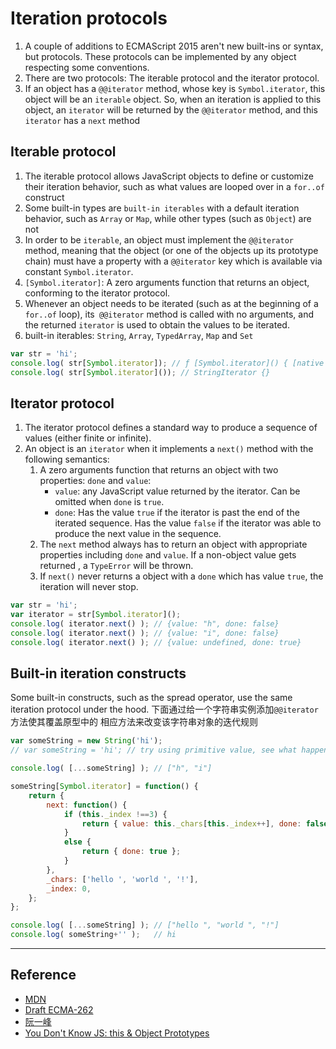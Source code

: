 # Iteration protocols

1. A couple of additions to ECMAScript 2015 aren't new built-ins or syntax, but
protocols. These protocols can be implemented by any object respecting some
conventions.  
2. There are two protocols: The iterable protocol and the iterator protocol.
3. If an object has a `@@iterator` method, whose key is `Symbol.iterator`, this
object will be an `iterable` object. So, when an iteration is applied to this
object, an `iterator` will be returned by the `@@iterator` method, and this
`iterator` has a `next` method


## Iterable protocol
1. The iterable protocol allows JavaScript objects to define or customize their
iteration behavior, such as what values are looped over in a `for..of` construct
2. Some built-in types are `built-in iterables` with a default iteration
behavior, such as `Array` or `Map`, while other types (such as `Object`) are not
3. In order to be `iterable`, an object must implement the `@@iterator` method,
meaning that the object (or one of the objects up its prototype chain) must have
a property with a `@@iterator` key which is available via constant
`Symbol.iterator`.
4. `[Symbol.iterator]`: A zero arguments function that returns an object,
 conforming to the iterator protocol.
5. Whenever an object needs to be iterated (such as at the beginning of a
    `for..of` loop), its` @@iterator` method is called with no arguments, and
    the returned `iterator` is used to obtain the values to be iterated.
6. built-in iterables: `String`, `Array`, `TypedArray`, `Map` and `Set`
```js
var str = 'hi';
console.log( str[Symbol.iterator]); // ƒ [Symbol.iterator]() { [native code] }
console.log( str[Symbol.iterator]()); // StringIterator {}
```


## Iterator protocol
1. The iterator protocol defines a standard way to produce a sequence of values
(either finite or infinite).
2. An object is an `iterator` when it implements a `next()` method with the
following semantics:
    1. A zero arguments function that returns an object with two properties:
    `done` and `value`:
        * `value`: any JavaScript value returned by the iterator. Can be omitted
        when `done` is `true`.
        * `done`: Has the value `true` if the iterator is past the end of the
        iterated sequence. Has the value `false` if the iterator was able to
        produce the next value in the sequence.
    2. The `next` method always has to return an object with appropriate
    properties including `done` and `value`. If a non-object value gets returned
    , a `TypeError` will be thrown.
    3. If `next()` never returns a object with a `done` which has value `true`,
        the iteration will never stop.

```js
var str = 'hi';
var iterator = str[Symbol.iterator]();
console.log( iterator.next() ); // {value: "h", done: false}
console.log( iterator.next() ); // {value: "i", done: false}
console.log( iterator.next() ); // {value: undefined, done: true}
```


## Built-in iteration constructs
Some built-in constructs, such as the spread operator, use the same iteration
protocol under the hood. 下面通过给一个字符串实例添加`@@iterator`方法使其覆盖原型中的
相应方法来改变该字符串对象的迭代规则
```js
var someString = new String('hi');
// var someString = 'hi'; // try using primitive value, see what happens

console.log( [...someString] ); // ["h", "i"]

someString[Symbol.iterator] = function() {
	return {
		next: function() {
			if (this._index !==3) {
				return { value: this._chars[this._index++], done: false };
			}
			else {
				return { done: true };
			}
		},
		_chars: ['hello ', 'world ', '!'],
        _index: 0,
	};
};

console.log( [...someString] ); // ["hello ", "world ", "!"]
console.log( someString+'' );   // hi
```


***
## Reference
* [MDN](https://developer.mozilla.org/en-US/docs/Web/JavaScript/Reference/Iteration_protocols)
* [Draft ECMA-262](https://tc39.github.io/ecma262/#sec-iteration)
* [阮一峰](http://es6.ruanyifeng.com/#docs/iterator)
* [You Don't Know JS: this & Object Prototypes](https://github.com/getify/You-Dont-Know-JS/blob/master/this%20%26%20object%20prototypes/ch3.md)
